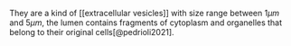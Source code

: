 They are a kind of [[extracellular vesicles]] with size range between $1\mu m$ and $5\mu m$, the lumen contains fragments of cytoplasm and organelles that belong to their original cells[@pedrioli2021]. 